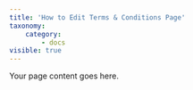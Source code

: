 ```yaml
---
title: 'How to Edit Terms & Conditions Page'
taxonomy:
    category:
        - docs
visible: true
---
```


Your page content goes here.